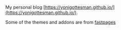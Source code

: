My personal blog [https://yonigottesman.github.io/](https://yonigottesman.github.io/).  

Some of the themes and addons are from [fastpages](https://github.com/fastai/fastpages)


